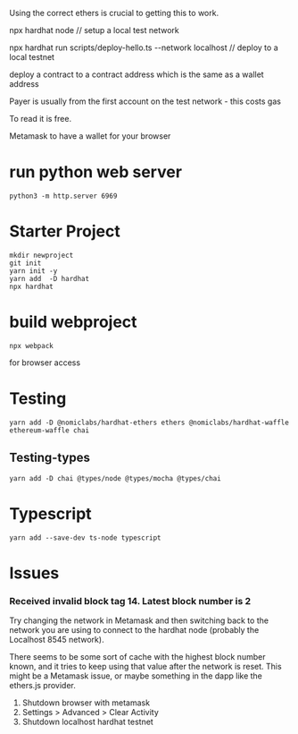 Using the correct ethers is crucial to getting this to work.

npx hardhat node // setup a local test network

npx hardhat run scripts/deploy-hello.ts --network localhost // deploy to a local testnet


deploy a contract to a contract address which is the same as a wallet address 

Payer is usually from the first account on the test network - this costs gas

To read it is free.

Metamask to have a wallet for your browser

# run python web server

```
python3 -m http.server 6969
```

# Starter Project

```
mkdir newproject
git init
yarn init -y
yarn add  -D hardhat
npx hardhat
```

# build webproject

```
npx webpack
```

for browser access

# Testing

```
yarn add -D @nomiclabs/hardhat-ethers ethers @nomiclabs/hardhat-waffle ethereum-waffle chai
```

## Testing-types

```
yarn add -D chai @types/node @types/mocha @types/chai
```

# Typescript

```
yarn add --save-dev ts-node typescript
```

# Issues 

### Received invalid block tag 14. Latest block number is 2

Try changing the network in Metamask and then switching back to the network you are using to connect to the hardhat node (probably the Localhost 8545 network).

There seems to be some sort of cache with the highest block number known, and it tries to keep using that value after the network is reset. This might be a Metamask issue, or maybe something in the dapp like the ethers.js provider.

1. Shutdown browser with metamask 
1. Settings > Advanced > Clear Activity
1. Shutdown localhost hardhat testnet